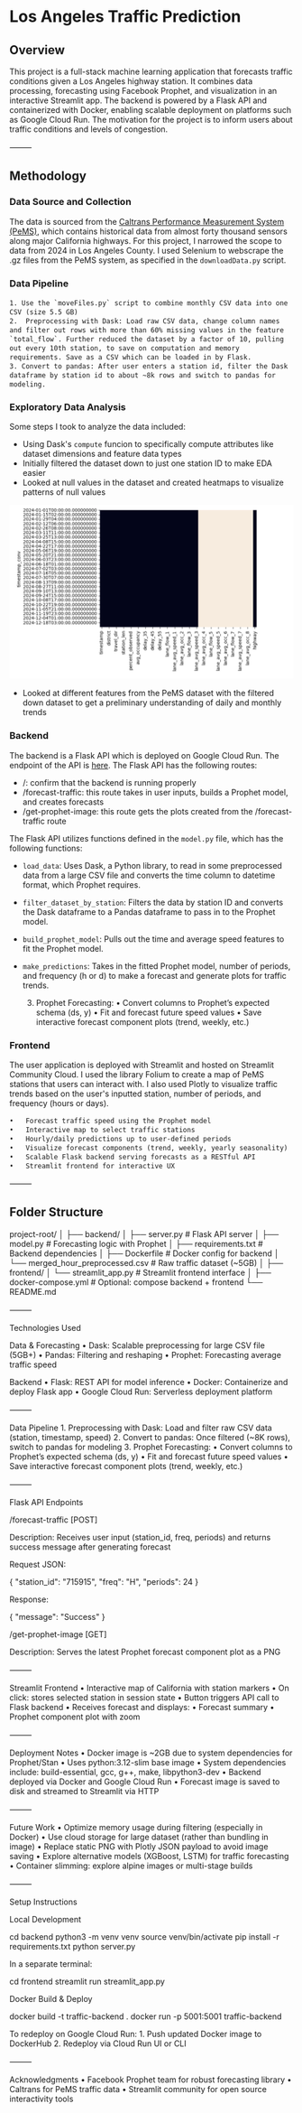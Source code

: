 # Los Angeles Traffic Prediction

## Overview

This project is a full-stack machine learning application that forecasts traffic conditions given a Los Angeles highway station. It combines data processing, forecasting using Facebook Prophet, and visualization in an interactive Streamlit app. The backend is powered by a Flask API and containerized with Docker, enabling scalable deployment on platforms such as Google Cloud Run. The motivation for the project is to inform users about traffic conditions and levels of congestion. 

⸻

## Methodology 

### Data Source and Collection
The data is sourced from the [Caltrans Performance Measurement System (PeMS)](https://dot.ca.gov/programs/traffic-operations/mpr/pems-source), which contains historical data from almost forty thousand sensors along major California highways. For this project, I narrowed the scope to data from 2024 in Los Angeles County. I used Selenium to webscrape the .gz files from the PeMS system, as specified in the `downloadData.py` script. 

### Data Pipeline
    1. Use the `moveFiles.py` script to combine monthly CSV data into one CSV (size 5.5 GB)
	2.	Preprocessing with Dask: Load raw CSV data, change column names and filter out rows with more than 60% missing values in the feature `total_flow`. Further reduced the dataset by a factor of 10, pulling out every 10th station, to save on computation and memory requirements. Save as a CSV which can be loaded in by Flask. 
	3. Convert to pandas: After user enters a station id, filter the Dask dataframe by station id to about ~8k rows and switch to pandas for modeling. 


### Exploratory Data Analysis
Some steps I took to analyze the data included:
- Using Dask's `compute` funcion to specifically compute attributes like dataset dimensions and feature data types
- Initially filtered the dataset down to just one station ID to make EDA easier 
- Looked at null values in the dataset and created heatmaps to visualize patterns of null values  

![Local Image](images/null_heatmap.png)

- Looked at different features from the PeMS dataset with the filtered down dataset to get a preliminary understanding of daily and monthly trends 




### Backend
The backend is a Flask API which is deployed on Google Cloud Run. The endpoint of the API is [here](https://traffic-prediction-418-26302743692.europe-west1.run.app). The Flask API has the following routes: 
- /: confirm that the backend is running properly
- /forecast-traffic: this route takes in user inputs, builds a Prophet model, and creates forecasts
- /get-prophet-image: this route gets the plots created from the /forecast-traffic route

The Flask API utilizes functions defined in the `model.py` file, which has the following functions: 
- `load_data`: Uses Dask, a Python library, to read in some preprocessed data from a large CSV file and converts the time column to datetime format, which Prophet requires. 
- `filter_dataset_by_station`: Filters the data by station ID and converts the Dask dataframe to a Pandas dataframe to pass in to the Prophet model. 
- `build_prophet_model`: Pulls out the time and average speed features to fit the Prophet model.
- `make_predictions`: Takes in the fitted Prophet model, number of periods, and frequency (h or d) to make a forecast and generate plots for traffic trends. 

	3.	Prophet Forecasting:
	•	Convert columns to Prophet’s expected schema (ds, y)
	•	Fit and forecast future speed values
	•	Save interactive forecast component plots (trend, weekly, etc.)

### Frontend
The user application is deployed with Streamlit and hosted on Streamlit Community Cloud. I used the library Folium to create a map of PeMS stations that users can interact with. I also used Plotly to visualize traffic trends based on the user's inputted station, number of periods, and frequency (hours or days).


	•	Forecast traffic speed using the Prophet model
	•	Interactive map to select traffic stations
	•	Hourly/daily predictions up to user-defined periods
	•	Visualize forecast components (trend, weekly, yearly seasonality)
	•	Scalable Flask backend serving forecasts as a RESTful API
	•	Streamlit frontend for interactive UX

⸻

## Folder Structure

project-root/
│
├── backend/
│   ├── server.py               # Flask API server
│   ├── model.py                # Forecasting logic with Prophet
│   ├── requirements.txt        # Backend dependencies
│   ├── Dockerfile              # Docker config for backend
│   └── merged_hour_preprocessed.csv  # Raw traffic dataset (~5GB)
│
├── frontend/
│   └── streamlit_app.py        # Streamlit frontend interface
│
├── docker-compose.yml         # Optional: compose backend + frontend
└── README.md


⸻

Technologies Used

Data & Forecasting
	•	Dask: Scalable preprocessing for large CSV file (5GB+)
	•	Pandas: Filtering and reshaping
	•	Prophet: Forecasting average traffic speed

Backend
	•	Flask: REST API for model inference
	•	Docker: Containerize and deploy Flask app
	•	Google Cloud Run: Serverless deployment platform


⸻

Data Pipeline
	1.	Preprocessing with Dask: Load and filter raw CSV data (station, timestamp, speed)
	2.	Convert to pandas: Once filtered (~8K rows), switch to pandas for modeling
	3.	Prophet Forecasting:
	•	Convert columns to Prophet’s expected schema (ds, y)
	•	Fit and forecast future speed values
	•	Save interactive forecast component plots (trend, weekly, etc.)

⸻

Flask API Endpoints

/forecast-traffic [POST]

Description: Receives user input (station_id, freq, periods) and returns success message after generating forecast

Request JSON:

{
  "station_id": "715915",
  "freq": "H",
  "periods": 24
}

Response:

{ "message": "Success" }

/get-prophet-image [GET]

Description: Serves the latest Prophet forecast component plot as a PNG

⸻

Streamlit Frontend
	•	Interactive map of California with station markers
	•	On click: stores selected station in session state
	•	Button triggers API call to Flask backend
	•	Receives forecast and displays:
	•	Forecast summary
	•	Prophet component plot with zoom

⸻

Deployment Notes
	•	Docker image is ~2GB due to system dependencies for Prophet/Stan
	•	Uses python:3.12-slim base image
	•	System dependencies include: build-essential, gcc, g++, make, libpython3-dev
	•	Backend deployed via Docker and Google Cloud Run
	•	Forecast image is saved to disk and streamed to Streamlit via HTTP

⸻

Future Work
	•	Optimize memory usage during filtering (especially in Docker)
	•	Use cloud storage for large dataset (rather than bundling in image)
	•	Replace static PNG with Plotly JSON payload to avoid image saving
	•	Explore alternative models (XGBoost, LSTM) for traffic forecasting
	•	Container slimming: explore alpine images or multi-stage builds

⸻

Setup Instructions

Local Development

cd backend
python3 -m venv venv
source venv/bin/activate
pip install -r requirements.txt
python server.py

In a separate terminal:

cd frontend
streamlit run streamlit_app.py

Docker Build & Deploy

docker build -t traffic-backend .
docker run -p 5001:5001 traffic-backend

To redeploy on Google Cloud Run:
	1.	Push updated Docker image to DockerHub
	2.	Redeploy via Cloud Run UI or CLI

⸻

Acknowledgments
	•	Facebook Prophet team for robust forecasting library
	•	Caltrans for PeMS traffic data
	•	Streamlit community for open source interactivity tools